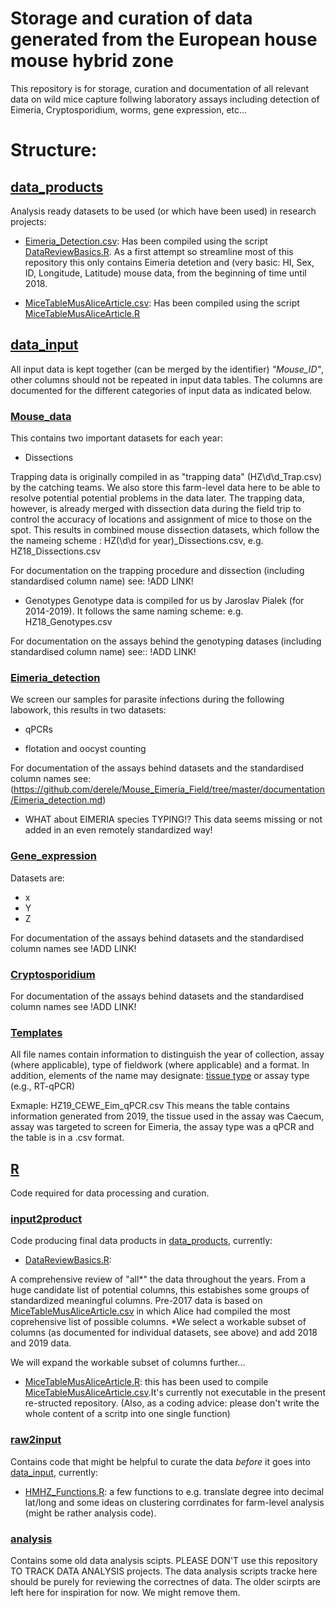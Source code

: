 # Storage and curation of data generated from the European house mouse hybrid zone

This repository is for storage, curation and documentation of all
relevant data on wild mice capture follwing laboratory assays
including detection of Eimeria, Cryptosporidium, worms, gene
expression, etc...

# Structure:

## [data_products](https://github.com/derele/Mouse_Eimeria_Field/tree/master/data_products) 

Analysis ready datasets to be used (or which have been used) in
research projects:

- [Eimeria_Detection.csv](https://github.com/derele/Mouse_Eimeria_Field/tree/master/data_products/Eimeria_Detection.csv):
  Has been compiled using the script
  [DataReviewBasics.R](https://github.com/derele/Mouse_Eimeria_Field/tree/master/R/input2product/DataReviewBasics.R). As
  a first attempt so streamline most of this repository this only
  contains Eimeria detetion and (very basic: HI, Sex, ID, Longitude,
  Latitude) mouse data, from the beginning of time until 2018. 


- [MiceTableMusAliceArticle.csv](https://github.com/derele/Mouse_Eimeria_Field/tree/master/data_products/MiceTableMusAliceArticle.csv): Has been compiled using the script [MiceTableMusAliceArticle.R](https://github.com/derele/Mouse_Eimeria_Field/blob/master/R/input2product/MiceTableMusAliceArticle.R)


## [data_input](https://github.com/derele/Mouse_Eimeria_Field/tree/master/data_input) 

All input data is kept together (can be merged by the identifier)
_"Mouse_ID"_, other columns should not be repeated in input data
tables. The columns are documented for the different categories of input data as indicated below.  


###  [Mouse_data](https://github.com/derele/Mouse_Eimeria_Field/tree/master/data_input/Mouse_data) 

This contains two important datasets for each year:

- Dissections 

Trapping data is originally compiled in as "trapping data"
(HZ\\d\\d_Trap.csv) by the catching teams. We also store this
farm-level data here to be able to resolve potential potential
problems in the data later. The trapping data, however, is already
merged with dissection data during the field trip to control the
accuracy of locations and assignment of mice to those on the
spot. This results in combined mouse dissection datasets, which follow
the the nameing scheme : HZ(\\d\\d for year)_Dissections.csv,
e.g. HZ18_Dissections.csv

For documentation on the trapping procedure and dissection (including
standardised column name) see: !ADD LINK!

- Genotypes 
Genotype data is compiled for us by Jaroslav Pialek (for
2014-2019). It follows the same naming scheme: e.g. HZ18_Genotypes.csv

For documentation on the assays behind the genotyping datases
(including standardised column name) see:: !ADD LINK!


### [Eimeria_detection](https://github.com/derele/Mouse_Eimeria_Field/tree/master/data_input/Eimeria_detection) 

We screen our samples for parasite infections during the following
labowork, this results in two datasets:

- qPCRs

- flotation and oocyst counting 

For documentation of the assays behind datasets and the standardised
column names see: (https://github.com/derele/Mouse_Eimeria_Field/tree/master/documentation/Eimeria_detection.md)

- WHAT about EIMERIA species TYPING!? This data seems missing or not
added in an even remotely standardized way!


### [Gene_expression](https://github.com/derele/Mouse_Eimeria_Field/tree/master/data_input/Gene_expression) 

Datasets are: 
- x
- Y
- Z

For documentation of the assays behind datasets and the standardised
column names see !ADD LINK!

### [Cryptosporidium](https://github.com/derele/Mouse_Eimeria_Field/tree/master/data_input/Cryptosporidium)

For documentation of the assays behind datasets and the standardised column names see !ADD LINK!


### [Templates](https://github.com/derele/Mouse_Eimeria_Field/tree/master/data_input/Templates)

All file names contain information to distinguish the year of
collection, assay (where applicable), type of fieldwork (where
applicable) and a format.  In addition, elements of the name may
designate: [tissue
type](https://github.com/derele/Mouse_Eimeria_Field/tree/master/data_input/Templates/Tissue_labels.csv)
or assay type (e.g., RT-qPCR)

Exmaple: HZ19_CEWE_Eim_qPCR.csv This means the table contains
information generated from 2019, the tissue used in the assay was
Caecum, assay was targeted to screen for Eimeria, the assay type was a
qPCR and the table is in a .csv format.

## [R](https://github.com/derele/Mouse_Eimeria_Field/tree/master/R) 

Code required for data processing and curation.

### [input2product](https://github.com/derele/Mouse_Eimeria_Field/tree/master/R/input2product)

Code producing final data products in
[data_products](https://github.com/derele/Mouse_Eimeria_Field/tree/master/data_products),
currently:

- [DataReviewBasics.R](https://github.com/derele/Mouse_Eimeria_Field/tree/master/R/input2product/DataReviewBasics.R):

 A comprehensive review of "all*" the data throughout the years. From
 a huge candidate list of potential columns, this estabishes some
 groups of standardized meaningful columns.  Pre-2017 data is based on
 [MiceTableMusAliceArticle.csv](https://github.com/derele/Mouse_Eimeria_Field/tree/master/data_products/MiceTableMusAliceArticle.csv)
 in which Alice had compiled the most coprehensive list of possible
 columns. *We select a workable subset of columns (as documented for
 individual datasets, see above) and add 2018 and 2019 data.
 
 We will expand the workable subset of columns further...  
 
 
 
 

- [MiceTableMusAliceArticle.R](https://github.com/derele/Mouse_Eimeria_Field/tree/master/R/input2product/MiceTableMusAliceArticle.R):
  this has been used to compile
  [MiceTableMusAliceArticle.csv](https://github.com/derele/Mouse_Eimeria_Field/tree/master/data_products/MiceTableMusAliceArticle.csv).It's
  currently not executable in the present re-structed
  repository. (Also, as a coding advice: please don't write the whole
  content of a scritp into one single function)


### [raw2input](https://github.com/derele/Mouse_Eimeria_Field/tree/master/R/raw2input) 

Contains code that might be helpful to curate the data _before_ it
goes into
[data_input](https://github.com/derele/Mouse_Eimeria_Field/tree/master/data_input),
currently: 

- [HMHZ_Functions.R](https://github.com/derele/Mouse_Eimeria_Field/tree/master/R/raw2input/HMHZ_Functions.R):
  a few functions to e.g. translate degree into decimal lat/long and
  some ideas on clustering corrdinates for farm-level analysis (might
  be rather analysis code).


### [analysis](https://github.com/derele/Mouse_Eimeria_Field/tree/master/R/analysis) 

Contains some old data analysis scipts. PLEASE DON'T use this
repository TO TRACK DATA ANALYSIS projects. The data analysis scripts
tracke here should be purely for reviewing the correctnes of data. The
older scirpts are left here for inspiration for now. We might remove
them. 

